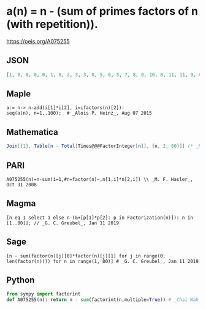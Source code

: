 # a\(n\) \= n \- \(sum of primes factors of n \(with repetition\)\)\.
https://oeis.org/A075255
## JSON
```JSON
[1, 0, 0, 0, 0, 1, 0, 2, 3, 3, 0, 5, 0, 5, 7, 8, 0, 10, 0, 11, 11, 9, 0, 15, 15, 11, 18, 17, 0, 20, 0, 22, 19, 15, 23, 26, 0, 17, 23, 29, 0, 30, 0, 29, 34, 21, 0, 37, 35, 38, 31, 35, 0, 43, 39, 43, 35, 27, 0, 48, 0, 29, 50, 52, 47, 50, 0, 47, 43, 56, 0, 60, 0, 35, 62, 53, 59, 60]
```
## Maple
```Maple
a:= n-> n-add(i[1]*i[2], i=ifactors(n)[2]):
seq(a(n), n=1..100);  # _Alois P. Heinz_, Aug 07 2015
```
## Mathematica
```Mathematica
Join[{1}, Table[n - Total[Times@@@FactorInteger[n]], {n, 2, 80}]] (* _Harvey P. Dale_, Sep 20 2011 *)
```
## PARI
```PARI
A075255(n)=n-sum(i=1,#n=factor(n)~,n[1,i]*n[2,i]) \\ _M. F. Hasler_, Oct 31 2008
```
## Magma
```Magma
[n eq 1 select 1 else n-(&+[p[1]*p[2]: p in Factorization(n)]): n in [1..80]]; // _G. C. Greubel_, Jan 11 2019
```
## Sage
```Sage
[n - sum(factor(n)[j][0]*factor(n)[j][1] for j in range(0, len(factor(n)))) for n in range(1, 80)] # _G. C. Greubel_, Jan 11 2019
```
## Python
```Python
from sympy import factorint
def A075255(n): return n - sum(factorint(n,multiple=True)) # _Chai Wah Wu_, May 19 2022
```
